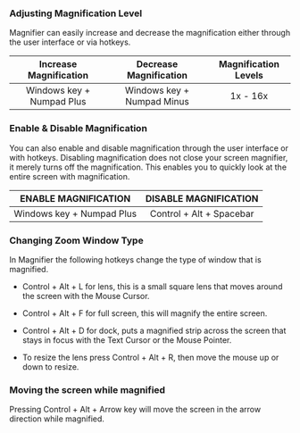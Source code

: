 ### Adjusting Magnification Level

Magnifier can easily increase and decrease the magnification either through the user interface or via hotkeys.

|   Increase Magnification  |   Decrease Magnification   | Magnification Levels |
|:-------------------------:|:--------------------------:|:--------------------:|
|Windows key + Numpad Plus  | Windows key + Numpad Minus |       1x - 16x       |

### Enable & Disable Magnification

You can also enable and disable magnification through the user interface or with hotkeys. Disabling magnification does not close your screen magnifier, it merely turns off the magnification. This enables you to quickly look at the entire screen with magnification.

|    ENABLE MAGNIFICATION   |   DISABLE MAGNIFICATION   |
|:-------------------------:|:-------------------------:|
| Windows key + Numpad Plus |  Control + Alt + Spacebar |

### Changing Zoom Window Type

In Magnifier the following hotkeys change the type of window that is magnified.

*   Control + Alt + L for lens, this is a small square lens that moves around the screen with the Mouse Cursor.

*   Control + Alt + F for full screen, this will magnify the entire screen.

*   Control + Alt + D for dock, puts a magnified strip across the screen that stays in focus with the Text Cursor or the Mouse Pointer.

*   To resize the lens press Control + Alt + R, then move the mouse up or down to resize.

### Moving the screen while magnified

Pressing Control + Alt + Arrow key will move the screen in the arrow direction while magnified.
